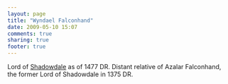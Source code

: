 ```yaml
---
layout: page
title: "Wyndael Falconhand"
date: 2009-05-10 15:07
comments: true
sharing: true
footer: true
---
```

Lord of [Shadowdale](/campaigns/toee/places/shadowdale.html) as of 1477 DR. Distant relative of Azalar Falconhand, the former Lord of Shadowdale in 1375 DR.